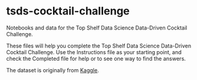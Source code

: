 # tsds-cocktail-challenge
Notebooks and data for the Top Shelf Data Science Data-Driven Cocktail Challenge.

These files will help you complete the Top Shelf Data Science Data-Driven Cocktail Challenge. Use the Instructions file as your starting point, and check the Completed file for help or to see one way to find the answers.

The dataset is originally from [Kaggle](https://www.kaggle.com/ai-first/cocktail-ingredients).
